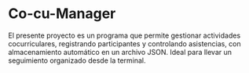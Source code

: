 # Co-cu-Manager
El presente proyecto es un programa que permite gestionar actividades cocurriculares, registrando participantes y controlando asistencias, con almacenamiento automático en un archivo JSON. Ideal para llevar un seguimiento organizado desde la terminal.
